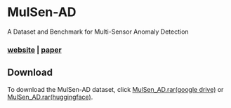 # MulSen-AD
A Dataset and Benchmark for Multi-Sensor Anomaly Detection 
### [website](https://zzzbbbzzz.github.io/MulSen_AD/index.html) | [paper]()
## Download

To download the MulSen-AD dataset, click [MulSen_AD.rar(google drive)](https://drive.google.com/file/d/16peKMQ6KYnPK7v-3rFZB3aIHWdqNtQc5/view?usp=drive_link) or [MulSen_AD.rar(huggingface)](https://huggingface.co/datasets/orgjy314159/MulSen_AD/tree/main).
